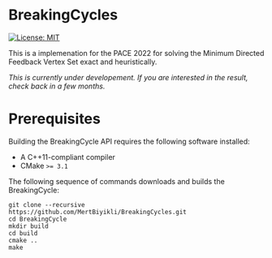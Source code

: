 # BreakingCycles

[![License: MIT](https://img.shields.io/badge/License-MIT-yellow.svg)](https://opensource.org/licenses/MIT)

This is a implemenation for the PACE 2022 for solving the Minimum Directed Feedback Vertex Set exact and heuristically.

*This is currently under developement. If you are interested in the result, check back in a few months.*

# Prerequisites

Building the BreakingCycle API requires the following software installed:

* A C++11-compliant compiler
* CMake `>= 3.1`

The following sequence of commands downloads and builds the BreakingCycle:

```
git clone --recursive https://github.com/MertBiyikli/BreakingCycles.git
cd BreakingCycle
mkdir build
cd build
cmake ..
make
```